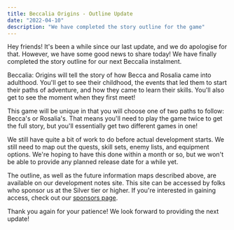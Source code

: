 ```yaml
---
title: Beccalia Origins - Outline Update
date: "2022-04-10"
description: "We have completed the story outline for the game"
---
```


Hey friends! It's been a while since our last update, and we do apologise for that. However, we have some good news to share today! We have finally completed the story outline for our next Beccalia instalment.

Beccalia: Origins will tell the story of how Becca and Rosalia came into adulthood. You'll get to see their childhood, the events that led them to start their paths of adventure, and how they came to learn their skills. You'll also get to see the moment when they first meet!

This game will be unique in that you will choose one of two paths to follow: Becca's or Rosalia's. That means you'll need to play the game twice to get the full story, but you'll essentially get two different games in one!

We still have quite a bit of work to do before actual development starts. We still need to map out the quests, skill sets, enemy lists, and equipment options. We're hoping to have this done within a month or so, but we won't be able to provide any planned release date for a while yet.

The outline, as well as the future information maps described above, are available on our development notes site. This site can be accessed by folks who sponsor us at the Silver tier or higher. If you're interested in gaining access, check out our [sponsors page](https://donate.nhcarrigan.com).

Thank you again for your patience! We look forward to providing the next update!
